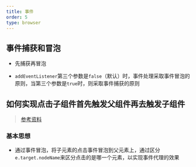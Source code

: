 ```yaml
---
title: 事件
order: 5
type: browser
---
```


## 事件捕获和冒泡
- 先捕获再冒泡

- `addEventListener`第三个参数是`false`（默认）时，事件处理采取事件冒泡的原则，当第三个参数是`true`时，则采取事件捕获的原则

## 如何实现点击子组件首先触发父组件再去触发子组件
> [参考资料](https://www.cnblogs.com/owenChen/archive/2013/02/18/2915521.html)

### 基本思想

- 通过事件冒泡，将子元素的点击事件冒泡到父元素上，通过区分`e.target.nodeName`来区分点击的是哪一个元素，以实现事件代理的效果
